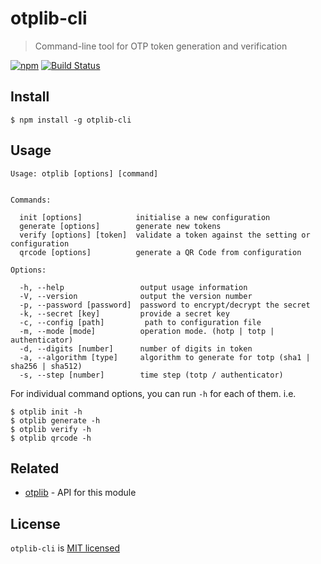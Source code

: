 # otplib-cli

> Command-line tool for OTP token generation and verification

[![npm][npm-badge]][npm-link]
[![Build Status][circle-badge]][circle-link]


## Install

```
$ npm install -g otplib-cli
```

## Usage

```
Usage: otplib [options] [command]


Commands:

  init [options]            initialise a new configuration
  generate [options]        generate new tokens
  verify [options] [token]  validate a token against the setting or configuration
  qrcode [options]          generate a QR Code from configuration

Options:

  -h, --help                 output usage information
  -V, --version              output the version number
  -p, --password [password]  password to encrypt/decrypt the secret
  -k, --secret [key]         provide a secret key
  -c, --config [path]         path to configuration file
  -m, --mode [mode]          operation mode. (hotp | totp | authenticator)
  -d, --digits [number]      number of digits in token
  -a, --algorithm [type]     algorithm to generate for totp (sha1 | sha256 | sha512)
  -s, --step [number]        time step (totp / authenticator)
```

For individual command options, you can run `-h` for each of them. i.e.

```
$ otplib init -h
$ otplib generate -h
$ otplib verify -h
$ otplib qrcode -h
```

## Related

-   [otplib](https://github.com/yeojz/otplib) - API for this module

## License

`otplib-cli` is [MIT licensed](./LICENSE)

[npm-badge]: https://img.shields.io/npm/v/otplib-cli.svg?style=flat-square
[npm-link]: https://www.npmjs.com/package/otplib-cli

[circle-badge]: https://img.shields.io/circleci/project/github/yeojz/otplib-cli/master.svg?style=flat-square
[circle-link]: https://circleci.com/gh/yeojz/otplib-cli.svg
